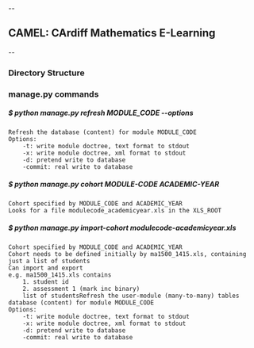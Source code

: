 --
## CAMEL: CArdiff Mathematics E-Learning
--

### Directory Structure

### manage.py commands

##### $ python manage.py refresh MODULE_CODE --options
	Refresh the database (content) for module MODULE_CODE
	Options:
		-t:	write module doctree, text format to stdout
		-x: write module doctree, xml format to stdout
		-d: pretend write to database
		-commit: real write to database
		
##### $ python manage.py cohort MODULE-CODE ACADEMIC-YEAR 
	Cohort specified by MODULE_CODE and ACADEMIC_YEAR
	Looks for a file modulecode_academicyear.xls in the XLS_ROOT
	
##### $ python manage.py import-cohort modulecode-academicyear.xls
	Cohort specified by MODULE_CODE and ACADEMIC_YEAR
	Cohort needs to be defined initially by ma1500_1415.xls, containing just a list of students
	Can import and export
	e.g. ma1500_1415.xls contains 
		1. student id
		2. assessment 1 (mark inc binary)
		list of studentsRefresh the user-module (many-to-many) tables database (content) for module MODULE_CODE
	Options:
		-t:	write module doctree, text format to stdout
		-x: write module doctree, xml format to stdout
		-d: pretend write to database
		-commit: real write to database
		
